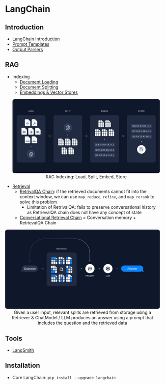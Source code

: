 # LangChain

## Introduction

- [LangChain Introduction](./docs/intro/introduction.md)
- [Prompt Templates](./docs/intro/prompt_templates.md)
- [Output Parsers](./docs/intro/output_parsers.md)

## RAG

- Indexing
  - [Document Loading](./docs/rag/document-loading.md)
  - [Document Splitting](./docs/rag/document-splitting.md)
  - [Embeddings & Vector Stores](./docs/rag/embeddings-vectorstores.md)
  <p align="center"><img src="./assets/img/rag_indexing.png" width=600/><br>RAG Indexing: Load, Split, Embed, Store</p>
- [Retrieval](./docs/retrieval.md)
  - [RetrivalQA Chain](./docs/rag/retrievalqa-chain.md): if the retrieved documents cannot fit into the context window, we can use `map_reduce`, `refine`, and `map_rerank` to solve this problem
    - Limitation of RetrivalQA: fails to preserve conversational history as RetrievalQA chain does not have any concept of state
  - [Conversational Retrieval Chain](./docs/rag/conversational-retrieval-chain.md) = Conversation memory + RetrievalQA Chain

<p align="center"><img src="./assets/img/rag_retrieval_generation.png" width=600/><br>Given a user input, relevant splits are retrieved from storage using a Retriever & ChatModel / LLM produces an answer using a prompt that includes the question and the retrieved data</p>

## Tools

- [LangSmith](./docs/langsmith.md)

## Installation

- Core LangChain: `pip install --upgrade langchain`
